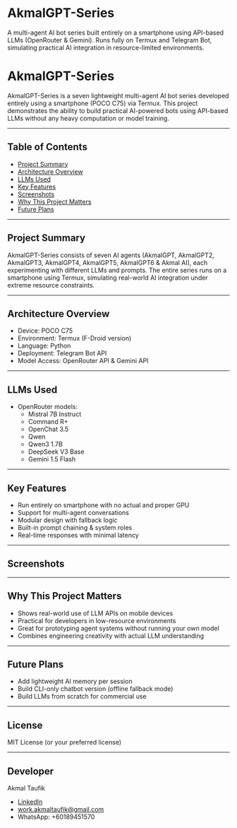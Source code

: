 # AkmalGPT-Series
A multi-agent AI bot series built entirely on a smartphone using API-based LLMs (OpenRouter & Gemini). Runs fully on Termux and Telegram Bot, simulating practical AI integration in resource-limited environments.
# AkmalGPT-Series

AkmalGPT-Series is a seven lightweight multi-agent AI bot series developed entirely using a smartphone (POCO C75) via Termux. This project demonstrates the ability to build practical AI-powered bots using API-based LLMs without any heavy computation or model training.

---

## Table of Contents
- [Project Summary](#project-summary)
- [Architecture Overview](#architecture-overview)
- [LLMs Used](#llms-used)
- [Key Features](#key-features)
- [Screenshots](#screenshots)
- [Why This Project Matters](#why-this-project-matters)
- [Future Plans](#future-plans)

---

## Project Summary

AkmalGPT-Series consists of seven AI agents (AkmalGPT, AkmalGPT2, AkmalGPT3, AkmalGPT4, AkmalGPT5, AkmalGPT6 & Akmal AI), each experimenting with different LLMs and prompts. The entire series runs on a smartphone using Termux, simulating real-world AI integration under extreme resource constraints.

---

## Architecture Overview
- Device: POCO C75
- Environment: Termux (F-Droid version)
- Language: Python
- Deployment: Telegram Bot API
- Model Access: OpenRouter API & Gemini API

---

## LLMs Used

- OpenRouter models:
  - Mistral 7B Instruct
  - Command R+
  - OpenChat 3.5
  - Qwen
  - Qwen3 1.7B
  - DeepSeek V3 Base
  - Gemini 1.5 Flash

---

## Key Features

- Run entirely on smartphone with no actual and proper GPU
- Support for multi-agent conversations
- Modular design with fallback logic
- Built-in prompt chaining & system roles
- Real-time responses with minimal latency

---

## Screenshots



---

## Why This Project Matters

- Shows real-world use of LLM APIs on mobile devices
- Practical for developers in low-resource environments
- Great for prototyping agent systems without running your own model
- Combines engineering creativity with actual LLM understanding

---

## Future Plans

- Add lightweight AI memory per session
- Build CLI-only chatbot version (offline fallback mode)
- Build LLMs from scratch for commercial use
---

## License

MIT License (or your preferred license)

---

## Developer

Akmal Taufik
- [LinkedIn](https://www.linkedin.com/in/akmaltaufik)  
- work.akmaltaufik@gmail.com  
- WhatsApp: +60189451570
